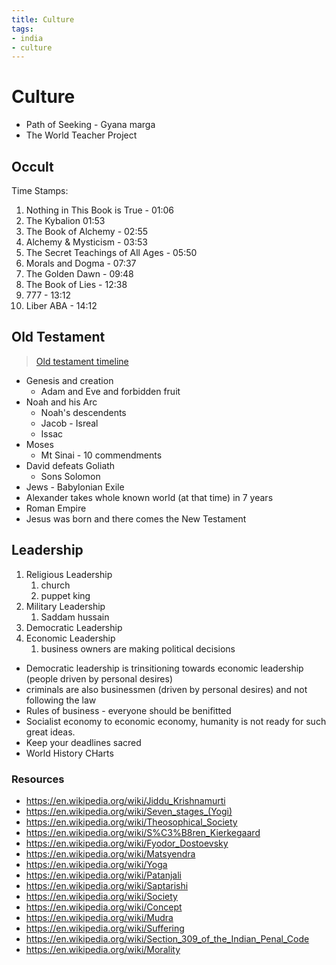 ```yaml
---
title: Culture
tags:
- india
- culture
---
```


# Culture

<TagLinks />

* Path of Seeking - Gyana marga
* The World Teacher Project

## Occult

Time Stamps:
1. Nothing in This Book is True - 01:06
2. The Kybalion 01:53
3. The Book of Alchemy - 02:55
4. Alchemy & Mysticism - 03:53
5. The Secret Teachings of All Ages - 05:50
6. Morals and Dogma - 07:37
7. The Golden Dawn - 09:48
8. The Book of Lies - 12:38
9. 777 - 13:12
10. Liber ABA - 14:12

## Old Testament

> [Old testament timeline](http://storage.cloversites.com/millcitychurch2/documents/OThistoryfinal.pdf)

* Genesis and creation
  * Adam and Eve and forbidden fruit
* Noah and his Arc
  * Noah's descendents
  * Jacob - Isreal
  * Issac
* Moses
  * Mt Sinai - 10 commendments
* David defeats Goliath
  * Sons Solomon
* Jews - Babylonian Exile
* Alexander takes whole known world (at that time) in 7 years
* Roman Empire
* Jesus was born and there comes the New Testament

## Leadership

1. Religious Leadership
   1. church
   2. puppet king
2. Military Leadership
   1. Saddam hussain
3. Democratic Leadership
4. Economic Leadership
   1. business owners are making political decisions

* Democratic leadership is trinsitioning towards economic leadership (people driven by personal desires)
* criminals are also businessmen (driven by personal desires) and not following the law
* Rules of business - everyone should be benifitted
* Socialist economy to economic economy, humanity is not ready for such great ideas.
* Keep your deadlines sacred
* World History CHarts

### Resources

* https://en.wikipedia.org/wiki/Jiddu_Krishnamurti
* https://en.wikipedia.org/wiki/Seven_stages_(Yogi)
* https://en.wikipedia.org/wiki/Theosophical_Society
* https://en.wikipedia.org/wiki/S%C3%B8ren_Kierkegaard
* https://en.wikipedia.org/wiki/Fyodor_Dostoevsky
* https://en.wikipedia.org/wiki/Matsyendra
* https://en.wikipedia.org/wiki/Yoga
* https://en.wikipedia.org/wiki/Patanjali
* https://en.wikipedia.org/wiki/Saptarishi
* https://en.wikipedia.org/wiki/Society
* https://en.wikipedia.org/wiki/Concept
* https://en.wikipedia.org/wiki/Mudra
* https://en.wikipedia.org/wiki/Suffering
* https://en.wikipedia.org/wiki/Section_309_of_the_Indian_Penal_Code
* https://en.wikipedia.org/wiki/Morality


<Footer />

